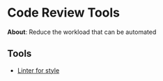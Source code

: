 # Code Review Tools


**About**: Reduce the workload that can be automated

## Tools

- [Linter for style](https://stylelint.io/)
